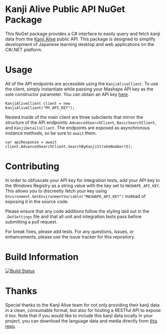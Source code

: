 # Kanji Alive Public API NuGet Package
This NuGet package provides a C# interface to easily query and fetch kanji data from the [Kanji Alive](https://kanjialive.com/) public API. This package is designed to simplify development of Japanese learning desktop and web applications on the C#/.NET platform.

# Usage
All of the API endpoints are accessible using the <code>KanjiAliveClient</code>. To use the client, simply instantiate while passing your Mashape API key as the sole constructor parameter. You can obtain an API key [here](https://market.mashape.com/kanjialive/learn-to-read-and-write-japanese-kanji).

<code>KanjiAliveClient client = new KanjiAliveClient("MY_API_KEY");</code>

Nested inside of the main client are three subclients that mirror the structure of the API endpoints: <code>AdvancedSearchClient</code>, <code>BasicSearchClient</code>, and <code>KanjiDetailsClient</code>. The endpoints are exposed as asynchronous instance methods, so be sure to <code>await</code> them.

<code>var apiResponse = await client.AdvancedSearchClient.SearchByKanjiStrokeNumber(5);</code>

# Contributing
In order to obfuscate your API key for integration tests, add your API key to the Windows Registry as a string value with the key set to <code>MASHAPE_API_KEY</code>. This allows you to discreetly fetch your key using <code>Environment.GetEnvironmentVariable("MASHAPE_API_KEY")</code> instead of exposing it in the source code.

Please ensure that any code additions follow the styling laid out in the <code>.DotSettings</code> file and that all unit and integration tests pass before submitting a pull request.

For break fixes, please add tests. For any questions, issues, or enhancements, please use the issue tracker for this repository.

# Build Information
[![Build Status](https://travis-ci.org/scottenriquez/kanji-alive-nuget.svg?branch=master)](https://travis-ci.org/scottenriquez/kanji-alive-nuget)

# Thanks
Special thanks to the Kanji Alive team for not only providing their kanji data in a clean, consumable format, but also for hosting a RESTful API to expose it too. Note that if you would like to include this kanji data locally in your project, you can download the language data and media directly from [this repo](https://github.com/kanjialive/data-media).
